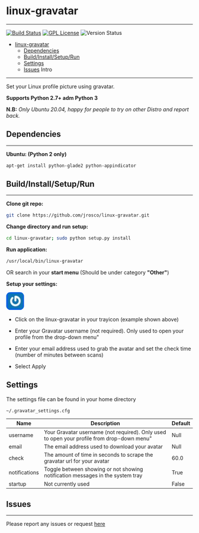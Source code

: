 # linux-gravatar

---

[![Build Status](https://travis-ci.org/jrosco/linux-gravatar.svg?branch=master)](https://travis-ci.org/jrosco/linux-gravatar)
[![GPL License](http://img.shields.io/badge/license-GPL-blue.svg?style=flat-square)](http://opensource.org/licenses/GPL-2.0)
![Version Status](https://img.shields.io/badge/version-v1.1%20Beta-green.svg)

- [linux-gravatar](#linux-gravatar)
  - [Dependencies](#dependencies)
  - [Build/Install/Setup/Run](#buildinstallsetuprun)
  - [Settings](#settings)
  - [Issues](#issues)
Intro

---
Set your Linux profile picture using gravatar.

**Supports Python 2.7+ adm Python 3**

**N.B:** *Only Ubuntu 20.04, happy for people to try on other Distro and report back.*

## Dependencies

---

**Ubuntu: (Python 2 only)**

```bash
apt-get install python-glade2 python-appindicator
```

## Build/Install/Setup/Run

---

**Clone git repo:**

```bash
git clone https://github.com/jrosco/linux-gravatar.git
```

**Change directory and run setup:**

```bash
cd linux-gravatar; sudo python setup.py install
```

**Run application:**

```bash
/usr/local/bin/linux-gravatar
```

OR search in your **start menu** (Should be under category **"Other"**)

**Setup your settings:**

![(img_logo)](https://raw.githubusercontent.com/jrosco/linux-gravatar/master/data/gui/gravatar.png)

* Click on the linux-gravatar in your trayicon (example shown above)

* Enter your Gravatar username (not required). Only used to open your profile from the drop-down menu"

* Enter your email address used to grab the avatar and set the check time (number of minutes between scans)

* Select Apply

## Settings

The settings file can be found in your home directory

```text
~/.gravatar_settings.cfg
```

| Name  | Description | Default
|---|---|---|
| username  | Your Gravatar username (not required). Only used to open your profile from drop-down menu" | Null |
| email | The email address used to download your avatar | Null |
| check | The amount of time in seconds to scrape the gravatar url for your avatar | 60.0 |
| notifications | Toggle between showing or not showing notification messages in the system tray | True |
| startup | Not currently used | False |

## Issues

---

Please report any issues or request [here](https://github.com/jrosco/linux-gravatar/issues)
